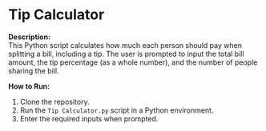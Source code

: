 # Tip Calculator

**Description:**  
This Python script calculates how much each person should pay when splitting a bill, including a tip. The user is prompted to input the total bill amount, the tip percentage (as a whole number), and the number of people sharing the bill.

**How to Run:**
1. Clone the repository.
2. Run the `Tip Calculator.py` script in a Python environment.
3. Enter the required inputs when prompted.

